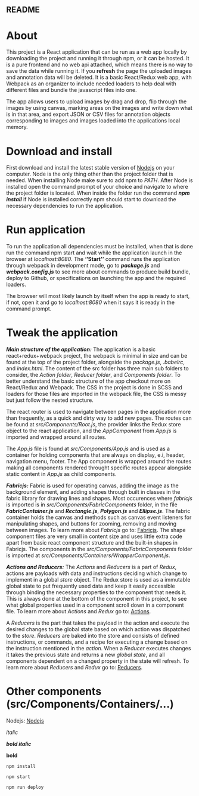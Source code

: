 ## README


# About

This project is a React application that can be run as a web app locally by downloading the project and running it through npm, or it can be hosted. It is a pure frontend and no web api attached, which means there is no way to save the data while running it. If you __refresh__ the page the uploaded images and annotation data will be deleted. It is a basic React/Redux web app, with Webpack as an organizer to include needed loaders to help deal with different files and bundle the javascript files into one.

The app allows users to upload images by drag and drop, flip through the images by using canvas, marking areas on the images and write down what is in that area, and export JSON or CSV files for annotation objects corresponding to images and images loaded into the applications local memory.


# Download and install

First download and install the latest stable version of [Nodejs](https://nodejs.org/en/) on your computer. Node is the only thing other than the project folder that is needed. When installing Node make sure to add npm to *PATH*. After Node is installed open the command prompt of your choice and navigate to where the project folder is located. When inside the folder run the command  *__npm install__*   if Node is installed correctly npm should start to download the necessary dependencies to run the application.



# Run application

To run the application all dependencies must be installed, when that is done run the command   npm start   and wait while the application launch in the browser at *localhost:8080*. The __‘’Start’’__ command runs the application through webpack in development mode, go to __*package.js*__ and __*webpack.config.js*__ to see more about commands to produce build bundle, deploy to Github, or specifications on launching the app and the required loaders.
 
The browser will most likely launch by itself when the app is ready to start, if not, open it and go to *localhost:8080* when it says it is ready in the command prompt.



# Tweak the application

*__Main structure of the application:__* The application is a basic react+redux+webpack project, the webpack is minimal in size and can be found at the top of the project folder, alongside the *package.js*, *.babelrc*, and *index.html*. The content of the src folder has three main sub folders to consider, the *Action folder*, *Reducer folder*, and *Components folder*. To better understand the basic structure of the app checkout more on React/Redux and Webpack. The CSS in the project is done in SCSS and loaders for those files are imported in the webpack file, the CSS is messy but just follow the nested structure.

The react router is used to navigate between pages in the application more than frequently, as a quick and dirty way to add new pages. The routes can be found at *src/Components/Root.js*, the provider links the Redux store object to the react application, and the *AppComponent* from *App.js* is imported and wrapped around all routes.

The *App.js* file is found at *src/Components/App.js* and is used as a container for holding components that are always on display, e.i, header, navigation menu, footer. The App component is wrapped around the routes making all components rendered throught specific routes appear alongside static content in *App.js* as child components.
 
*__Fabricjs:__* Fabric is used for operating canvas, adding the image as the background element, and adding shapes through built in classes in the fabric library for drawing lines and shapes. Most occurences where *fabricjs* is imported is in *src/Components/FabricComponents* folder, in the file *__FabricContainer.js__* and *__Rectangle.js__*, *__Polygon.js__* and *__Ellipse.js__*. The fabric container holds the canvas and methods such as canvas event listeners for manipulating shapes, and buttons for zooming, removing and moving between images. To learn more about *Fabricjs* go to: [Fabricjs](http://fabricjs.com/docs).
The shape component files are very small in content size and uses little extra code apart from basic react component structure and the built-in shapes in Fabricjs.
The components in the *src/Components/FabricComponents* folder is imported at *src/Components/Containers/WrapperComponent.js*.

*__Actions and Reducers:__* The *Actions* and *Reducers* is a part of *Redux*, actions are payloads with data and instructions deciding which change to implement in a global *store* object. The Redux store is used as a immutable global state to put frequently used data and keep it easily accessible through binding the necessary properties to the component that needs it. This is always done at the bottom of the component in this project, to see what global properties used in a component scroll down in a component file. To learn more about *Actions* and *Redux* go to: [Actions](https://redux.js.org/basics/actions).

A *Reducers* is the part that takes the payload in the action and execute the desired changes to the global state based on which action was dispatched to the *store*. *Reducers* are baked into the store and consists of defined instructions, or commands, and a recipe for executing a change based on the instruction mentioned in the *action*. When a *Reducer* executes changes it takes the previous state and returns a new *global state*, and all components dependent on a changed property in the state will refresh. To learn more about *Reducers* and *Redux* go to: [Reducers](https://redux.js.org/basics/reducers).

# Other components (src/Components/Containers/...)


Nodejs: [Nodejs](https://www.nodejs.com)

*italic*

*__bold italic__*

__bold__

```
npm install
```

```
npm start
```

```
npm run deploy
```
